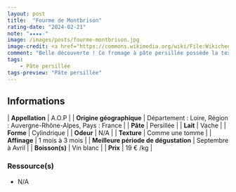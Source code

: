 ```yaml
---
layout: post
title:  "Fourme de Montbrison"
rating-date: "2024-02-21"
note: "★★★★☆"
image: /images/posts/fourme-montbrison.jpg
image-credit: <a href="https://commons.wikimedia.org/wiki/File:Wikicheese_-_Fourme_de_Montbrison_-_20151024_-_012.jpg">Thesupermat</a>, <a href="https://creativecommons.org/licenses/by-sa/4.0">CC BY-SA 4.0</a>, via Wikimedia Commons
comment: "Belle découverte ! Ce fromage à pâte persillée possède la texture d’une tomme. Le mélange est harmonieux et change. On retrouve ce goût persillé, semblable à la fourme d’Ambert mais adoucit."
tags:
    - Pâte persillée
tags-preview: "Pâte persillée"
---
```


## Informations

| **Appellation** | A.O.P |
| **Origine géographique** | Département : Loire, Région : Auvergne-Rhône-Alpes, Pays : France   |
| **Pâte** | Persillée |
| **Lait** | Vache |
| **Forme** | Cylindrique |
| **Odeur** | N/A |
| **Texture** | Comme une tomme |
| **Affinage** | 1 mois à 3 mois |
| **Meilleure période de dégustation** | Septembre à Avril |
| **Boisson(s)** | Vin blanc |
| **Prix** | 19 € /kg |

### Ressource(s)
* N/A